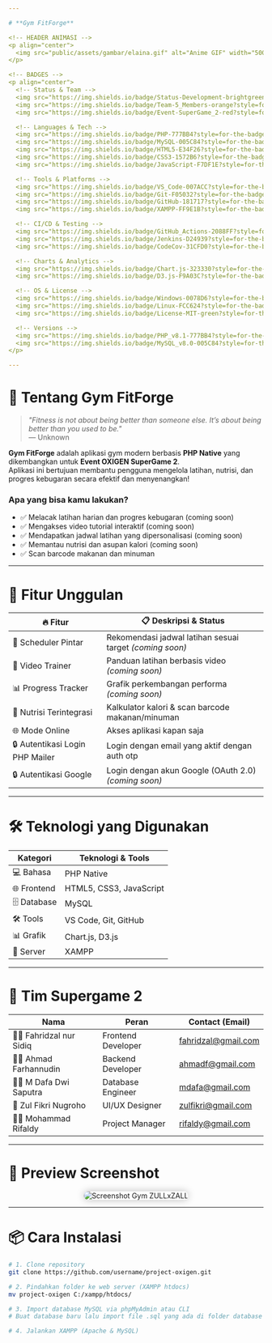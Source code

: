 ```yaml
---

# **Gym FitForge**

<!-- HEADER ANIMASI -->
<p align="center">
  <img src="public/assets/gambar/elaina.gif" alt="Anime GIF" width="500" />
</p>

<!-- BADGES -->
<p align="center">
  <!-- Status & Team -->
  <img src="https://img.shields.io/badge/Status-Development-brightgreen?style=for-the-badge&logo=github" />
  <img src="https://img.shields.io/badge/Team-5_Members-orange?style=for-the-badge&logo=people" />
  <img src="https://img.shields.io/badge/Event-SuperGame_2-red?style=for-the-badge&logo=game-controller" />

  <!-- Languages & Tech -->
  <img src="https://img.shields.io/badge/PHP-777BB4?style=for-the-badge&logo=php&logoColor=white" />
  <img src="https://img.shields.io/badge/MySQL-005C84?style=for-the-badge&logo=mysql&logoColor=white" />
  <img src="https://img.shields.io/badge/HTML5-E34F26?style=for-the-badge&logo=html5&logoColor=white" />
  <img src="https://img.shields.io/badge/CSS3-1572B6?style=for-the-badge&logo=css3&logoColor=white" />
  <img src="https://img.shields.io/badge/JavaScript-F7DF1E?style=for-the-badge&logo=javascript&logoColor=black" />

  <!-- Tools & Platforms -->
  <img src="https://img.shields.io/badge/VS_Code-007ACC?style=for-the-badge&logo=visual-studio-code&logoColor=white" />
  <img src="https://img.shields.io/badge/Git-F05032?style=for-the-badge&logo=git&logoColor=white" />
  <img src="https://img.shields.io/badge/GitHub-181717?style=for-the-badge&logo=github&logoColor=white" />
  <img src="https://img.shields.io/badge/XAMPP-FF9E1B?style=for-the-badge&logo=xampp&logoColor=white" />

  <!-- CI/CD & Testing -->
  <img src="https://img.shields.io/badge/GitHub_Actions-2088FF?style=for-the-badge&logo=github-actions&logoColor=white" />
  <img src="https://img.shields.io/badge/Jenkins-D24939?style=for-the-badge&logo=jenkins&logoColor=white" />
  <img src="https://img.shields.io/badge/CodeCov-31CFD0?style=for-the-badge&logo=codecov&logoColor=white" />

  <!-- Charts & Analytics -->
  <img src="https://img.shields.io/badge/Chart.js-323330?style=for-the-badge&logo=chartdotjs&logoColor=white" />
  <img src="https://img.shields.io/badge/D3.js-F9A03C?style=for-the-badge&logo=d3.js&logoColor=white" />

  <!-- OS & License -->
  <img src="https://img.shields.io/badge/Windows-0078D6?style=for-the-badge&logo=windows&logoColor=white" />
  <img src="https://img.shields.io/badge/Linux-FCC624?style=for-the-badge&logo=linux&logoColor=black" />
  <img src="https://img.shields.io/badge/License-MIT-green?style=for-the-badge" />

  <!-- Versions -->
  <img src="https://img.shields.io/badge/PHP_v8.1-777BB4?style=for-the-badge&logo=php&logoColor=white" />
  <img src="https://img.shields.io/badge/MySQL_v8.0-005C84?style=for-the-badge&logo=mysql&logoColor=white" />
</p>

---
```


# 💪 Tentang **Gym FitForge**

> _"Fitness is not about being better than someone else. It’s about being better than you used to be."_  
> — Unknown

**Gym FitForge** adalah aplikasi gym modern berbasis **PHP Native** yang dikembangkan untuk **Event OXIGEN SuperGame 2**.  
Aplikasi ini bertujuan membantu pengguna mengelola latihan, nutrisi, dan progres kebugaran secara efektif dan menyenangkan!

### Apa yang bisa kamu lakukan?

- ✅ Melacak latihan harian dan progres kebugaran (coming soon)
- ✅ Mengakses video tutorial interaktif (coming soon)
- ✅ Mendapatkan jadwal latihan yang dipersonalisasi (coming soon)
- ✅ Memantau nutrisi dan asupan kalori (coming soon)
- ✅ Scan barcode makanan dan minuman

---

# 🚀 Fitur Unggulan

| 🔥 Fitur                | 📋 Deskripsi & Status                  |
|-------------------------|-------------------------------------|
| 📅 Scheduler Pintar      | Rekomendasi jadwal latihan sesuai target _(coming soon)_ |
| 🎥 Video Trainer         | Panduan latihan berbasis video _(coming soon)_          |
| 📊 Progress Tracker      | Grafik perkembangan performa _(coming soon)_            |
| 🥗 Nutrisi Terintegrasi  | Kalkulator kalori & scan barcode makanan/minuman        |
| 🌐 Mode Online           | Akses aplikasi kapan saja                              |
| 🔒 Autentikasi Login PHP Mailer | Login dengan email yang aktif dengan auth otp          |     
| 🔒 Autentikasi Google    | Login dengan akun Google (OAuth 2.0)  _(coming soon)_  |

---

# 🛠️ Teknologi yang Digunakan

| Kategori     | Teknologi & Tools                          |
|--------------|-------------------------------------------|
| 💻 Bahasa    | PHP Native                                |
| 🌐 Frontend  | HTML5, CSS3, JavaScript                    |
| 🗄️ Database  | MySQL                                     |
| 🛠️ Tools     | VS Code, Git, GitHub                       |
| 📊 Grafik    | Chart.js, D3.js                            |
| 📡 Server    | XAMPP                                     |

---

# 👥 Tim Supergame 2

| Nama                  | Peran                  | Contact (Email)                 |
|-----------------------|------------------------|-------------------------------|
| 👨‍💻 Fahridzal nur Sidiq | Frontend Developer      | fahridzal@gmail.com          |
| 👨‍💻 Ahmad Farhannudin  | Backend Developer       | ahmadf@gmail.com             |
| 👨‍💻 M Dafa Dwi Saputra | Database Engineer       | mdafa@gmail.com              |
| 🎨 Zul Fikri Nugroho   | UI/UX Designer          | zulfikri@gmail.com           |
| 🧑‍💼 Mohammad Rifaldy  | Project Manager         | rifaldy@gmail.com            |

---

# 📸 Preview Screenshot

<p align="center">
  <img src="https://via.placeholder.com/850x400.png?text=Gym+ZULLxZALL+App+Screenshot" alt="Screenshot Gym ZULLxZALL" style="border-radius: 15px; box-shadow: 0 0 15px rgba(0,0,0,0.25);" />
</p>

---

# 📦 Cara Instalasi

```bash
# 1. Clone repository
git clone https://github.com/username/project-oxigen.git

# 2. Pindahkan folder ke web server (XAMPP htdocs)
mv project-oxigen C:/xampp/htdocs/

# 3. Import database MySQL via phpMyAdmin atau CLI
# Buat database baru lalu import file .sql yang ada di folder database

# 4. Jalankan XAMPP (Apache & MySQL)










